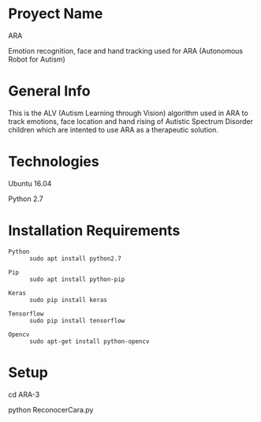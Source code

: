 # Proyect Name
ARA

Emotion recognition, face and hand tracking used for ARA (Autonomous Robot for Autism)
# General Info

This is the ALV (Autism Learning through Vision) algorithm used in ARA to track emotions, face location and hand rising of Autistic Spectrum Disorder children which are intented to use ARA as a therapeutic solution.

# Technologies

Ubuntu 16.04

Python 2.7

# Installation Requirements

    Python
          sudo apt install python2.7
    
    Pip
          sudo apt install python-pip

    Keras
          sudo pip install keras

    Tensorflow
          sudo pip install tensorflow

    Opencv
          sudo apt-get install python-opencv


# Setup

cd ARA-3

python ReconocerCara.py
 

